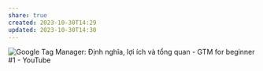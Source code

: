 ```yaml
---
share: true
created: 2023-10-30T14:29
updated: 2023-10-30T14:30
---
```

![Google Tag Manager: Định nghĩa, lợi ích và tổng quan - GTM for beginner #1 - YouTube](https://youtu.be/ZL5TFDA578A)
